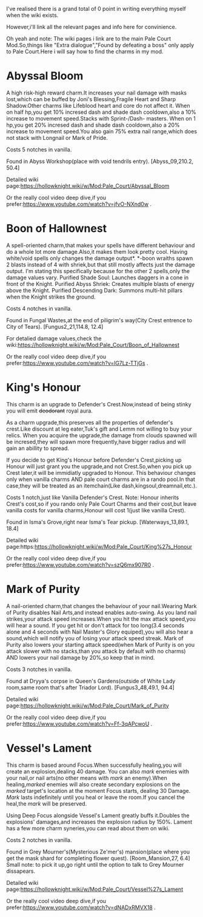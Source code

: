 I've realised there is a grand total of 0 point in writing everything myself when the wiki exists.

However,i'll link all the relevant pages and info here for convinience.

Oh yeah and note: The wiki pages i link are to the main Pale Court Mod.So,things like "Extra dialogue","Found by defeating a boss" only apply to Pale Court.Here i will say how to find the charms in my mod.
# Abyssal Bloom
A high risk-high reward charm.It increases your nail damage with masks lost,which can be buffed by Joni's Blessing,Fragile Heart and Sharp Shadow.Other charms like Lifeblood heart and core do not affect it.
When on half hp,you get 10% incresed dash and shade dash cooldown,also a 10% increase to movement speed.Stacks with Sprint-/Dash- masters.
When on 1 hp,you get 20% incresed dash and shade dash cooldown,also a 20% increase to movement speed.You also gain 75% extra nail range,which does not stack with Longnail or Mark of Pride. 

Costs 5 notches in vanilla.

Found in Abyss Workshop(place with void tendrils entry). [Abyss_09,210.2, 50.4] 

Detailed wiki page:https://hollowknight.wiki/w/Mod:Pale_Court/Abyssal_Bloom

Or the really cool video deep dive,if you prefer:https://www.youtube.com/watch?v=jfvO-NXnd0w .


# Boon of Hallownest
A spell-oriented charm,that makes your spells have different behaviour and do a whole lot more damage.Also,it makes them look pretty cool.
Having white/void spells only changes the damage output*.
*-boon wraiths spawn 2 blasts instead of 4 with shriek,but that still mostly affects just the damage output.
I'm stating this specifically because for the other 2 spells,only the damage values vary.
Purified Shade Soul: Launches daggers in a cone in front of the Knight.
Purified Abyss Shriek: Creates multiple blasts of energy above the Knight.
Purified Descending Dark: Summons multi-hit pillars when the Knight strikes the ground.

Costs 4 notches in vanilla.

Found in Fungal Wastes,at the end of piligrim's way(City Crest entrence to City of Tears). [Fungus2_21,114.8, 12.4]

For detalied damage values,check the wiki:https://hollowknight.wiki/w/Mod:Pale_Court/Boon_of_Hallownest

Or the really cool video deep dive,if you prefer:https://www.youtube.com/watch?v=lG7Lz-TTjGs .


# King's Honour
This charm is an upgrade to Defender's Crest.Now,instead of being stinky you will emit ~~deodorant~~ royal aura.

As a charm upgrade,this preserves all the properties of defender's crest.Like discount at leg eater,Tuk's gift and Lemm not willing to buy your relics.
When you acquire the upgrade,the damage from clouds spawned will be incresed,they will spawn more frequently,have bigger radius and will gain an abillity to spread.

If you decide to get King's Honour before Defender's Crest,picking up Honour will just grant you the upgrade,and not Crest.So,when you pick up Crest later,it will be immidiatly upgraded to Honour.
This behaviour changes only when vanilla charms AND pale court charms are in a rando pool.In that case,they will be treated as an itemchain(Like dash,kingsoul,dreamnail,etc.).

Costs 1 notch,just like Vanilla Defender's Crest.
Note: Honour inherits Crest's cost,so if you rando only Pale Court Charms and their cost,but leave vanilla costs for vanilla charms,Honour will cost 1(just like vanilla Crest).

Found in Isma's Grove,right near Isma's Tear pickup. [Waterways_13,89.1, 18.4]

Detailed wiki page:https:https://hollowknight.wiki/w/Mod:Pale_Court/King%27s_Honour

Or the really cool video deep dive,if you prefer:https://www.youtube.com/watch?v=szQ6mx907R0 .


# Mark of Purity
A nail-oriented charm,that changes the behaviour of your nail.Wearing Mark of Purity disables Nail Arts,and instead enables auto-swing.
As you land nail strikes,your attack speed increases.When you hit the max attack speed,you will hear a sound.
If you get hit or don't attack for too long(3.4 seconds alone and 4 seconds with Nail Master's Glory equiped),you will also hear a sound,which will notify you of losing your attack speed streak.
Mark of Purity also lowers your starting attack speed(when Mark of Purity is on you attack slower with no stacks,than you attack by default with no charms) AND lowers your nail damage by 20%,so keep that in mind.

Costs 3 notches in vanilla.

Found at Dryya's corpse in Queen's Gardens(outside of White Lady room,same room that's after Triador Lord). [Fungus3_48,49.1, 94.4]

Detailed wiki page:https://hollowknight.wiki/w/Mod:Pale_Court/Mark_of_Purity

Or the really cool video deep dive,if you prefer:https://www.youtube.com/watch?v=Ff-3qAPcwoU .


# Vessel's Lament
This charm is based around Focus.When successfully healing,you will create an explosion,dealing 40 damage.
You can also *mark* enemies with your nail,or nail arts(no other means with *mark* an enemy).When healing,*marked* enemies will also create secondary explosions on the *marked* target's location at the moment Focus starts, dealing 30 Damage.
*Mark* lasts indefinitely until you heal or leave the room.If you cancel the heal,the *mark* will be preserved.

Using Deep Focus alongside Vessel's Lament greatly buffs it.Doubles the explosions' damages,and increases the explosion radius by 150%.
Lament has a few more charm syneries,you can read about them on wiki.

Costs 2 notches in vanilla.

Found in Grey Mourner's(Mysterious Ze'mer's) mansion(place where you get the mask shard for completing flower quest). [Room_Mansion,27, 6.4]
Small note: to pick it up,go right until the option to talk to Grey Mourner dissapears.

Detailed wiki page:https://hollowknight.wiki/w/Mod:Pale_Court/Vessel%27s_Lament

Or the really cool video deep dive,if you prefer:https://www.youtube.com/watch?v=dNADxRMVX18 .
